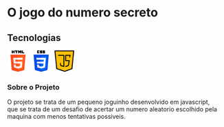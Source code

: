 # O jogo do numero secreto

## Tecnologias
<div display=flex space-betwen=10px>
<img src="img/html-5.png" alt="Logo HTML" width=50px height=50px>
<img src="img/css-3.png" alt="Logo Css" width=50px height=50px>
<img src="img/script-java.png" alt="Logo Javascript" width=50px height=50px>
</div>

### Sobre o Projeto
<p>
O projeto se trata de um pequeno joguinho desenvolvido em javascript, <br>
que se trata de um desafio de acertar um numero aleatorio escolhido pela <br>
maquina com menos tentativas possiveis.<br>
</p>

